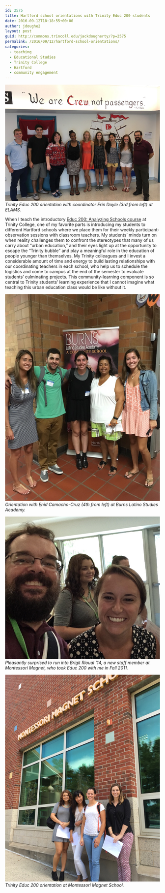 ```yaml
---
id: 2575
title: Hartford school orientations with Trinity Educ 200 students
date: 2016-09-12T18:18:55+00:00
author: jdoughe2
layout: post
guid: http://commons.trincoll.edu/jackdougherty/?p=2575
permalink: /2016/09/12/hartford-school-orientations/
categories:
  - teaching
  - Educational Studies
  - Trinity College
  - Hartford
  - community engagement
---
```

![ELAMS orientation](/images/2016/2016-orientation-ELAMS.jpg)
*Trinity Educ 200 orientation with coordinator Erin Doyle (3rd from left) at ELAMS.*

When I teach the introductory [Educ 200: Analyzing Schools course](http://jackdougherty.org/educ200/) at Trinity College, one of my favorite parts is introducing my students to different Hartford schools where we place them for their weekly participant-observation sessions with classroom teachers. My students&#8217; minds turn on when reality challenges them to confront the stereotypes that many of us carry about &#8220;urban education,&#8221; and their eyes light up at the opportunity to escape the &#8220;Trinity bubble&#8221; and play a meaningful role in the education of people younger than themselves. My Trinity colleagues and I invest a considerable amount of time and energy to build lasting relationships with our coordinating teachers in each school, who help us to schedule the logistics and come to campus at the end of the semester to evaluate students&#8217; culminating projects. This community-learning component is so central to Trinity students&#8217; learning experience that I cannot imagine what teaching this urban education class would be like without it.

![Burns](/images/2016/2016-orientation-Burns.jpg)
*Orientation with Enid Camacho-Cruz (4th from left) at Burns Latino Studies Academy.*


![Brigit](/images/2016/brigit-rioual-montessori.jpg)
*Pleasantly surprised to run into Brigit Rioual '14, a new staff member at Montessori Magnet, who took Educ 200 with me in Fall 2011.*

![montessori](/images/2016/2016-orientation-Montessori.jpg)
*Trinity Educ 200 orientation at Montessori Magnet School.*
